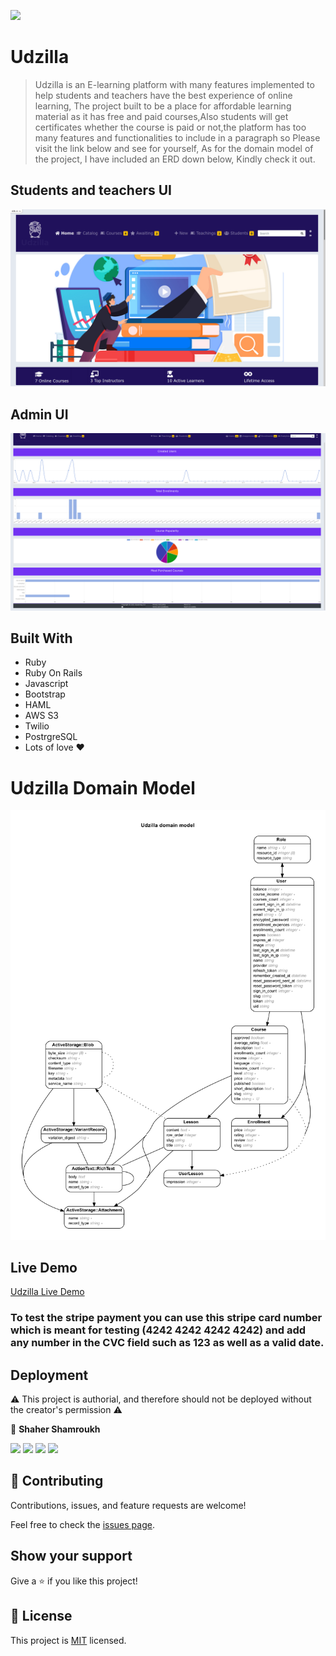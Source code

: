 ![](https://img.shields.io/badge/Udzilla-blueviolet)

# Udzilla

> Udzilla is an E-learning platform with many features implemented to help students and teachers have the best experience of online learning,
> The project built to be a place for affordable learning material as it has free and paid courses,Also students will get certificates whether the course is paid or not,the platform has too many features and functionalities to include in a paragraph so Please visit the link below and see for yourself,
> As for the domain model of the project, I have included an ERD down below, Kindly check it out.



## Students and teachers UI
![screenshot](./app/assets/images/app.png)


## Admin UI
![screenshot](./app/assets/images/analytics.png)


## Built With

- Ruby
- Ruby On Rails
- Javascript
- Bootstrap
- HAML
- AWS S3
- Twilio
- PostrgreSQL
- Lots of love :heart:


# Udzilla Domain Model

![screenshot](./app/assets/images/erd-1.png)


## Live Demo

[Udzilla Live Demo](https://udzilla.herokuapp.com)

### To test the stripe payment you can use this stripe card number which is meant for testing (4242 4242 4242 4242) and add any number in the CVC field such as 123 as well as a valid date.


## Deployment

:warning: This project is authorial, and therefore should not be deployed without the creator's permission :warning:


👤 **Shaher Shamroukh**
 
[<code><img height="26" src="https://cdn.iconscout.com/icon/free/png-256/github-153-675523.png"></code>](https://github.com/Shaher-11)
[<code><img height="26" src="https://upload.wikimedia.org/wikipedia/sco/thumb/9/9f/Twitter_bird_logo_2012.svg/1200px-Twitter_bird_logo_2012.svg.png"></code>](https://twitter.com/ShaherShamroukh/)
[<code><img height="26" src="https://upload.wikimedia.org/wikipedia/commons/thumb/c/c9/Linkedin.svg/1200px-Linkedin.svg.png"></code>](https://www.linkedin.com/in/shaher-shamroukh/)
 <a href="mailto:shahershamroukh@gmail.com?subject=Hey Shaher!"><img height="26" src="https://cdn.worldvectorlogo.com/logos/official-gmail-icon-2020-.svg"></a>
 

## 🤝 Contributing

Contributions, issues, and feature requests are welcome!

Feel free to check the [issues page](https://github.com/Shaher-11/udzilla/issues).

## Show your support

Give a ⭐️ if you like this project!

## 📝 License

This project is [MIT](../LICENSE) licensed.
